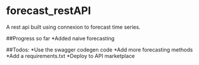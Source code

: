 # forecast_restAPI
A rest api built using connexion to forecast time series. 

##Progress so far
*Added naive forecasting

##Todos:
*Use the swagger codegen code
*Add more forecasting methods
*Add a requirements.txt
*Deploy to API marketplace
